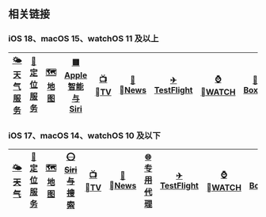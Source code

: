 ## 相关链接

### iOS 18、macOS 15、watchOS 11 及以上

| [🌤<br/>天气服务](./guide/🌤-天气服务) | [📍<br/>定位服务](./guide/📍-定位服务) | [🗺️<br/>地图](./guide/🗺-地图) | [🟥<br/>Apple 智能与 Siri](../../Siri/wiki/🟥-Apple智能与Siri) | [📺<br/>TV](../../TV/wiki) | [📰<br/>News](../../News/wiki) | [✈<br/>TestFlight](../../TestFlight/wiki) | [⌚️<br/>WATCH](../../Watch/wiki) | [🧰<br/>BoxJs](../../BoxJs/wiki) |
| :----------------------------------: | :------------------------------------: | :---------------------------: | :------------------------------------------------------------: | :-------------------------: | :-----------------------------: | :---------------------------------------: | :--------------------------------: | :------------------------------: |

### iOS 17、macOS 14、watchOS 10 及以下

| [~~🌤<br/>天气~~](../../Weather/wiki) | [📍<br/>定位服务](./guide/📍-定位服务) | [🗺️<br/>地图](./guide/🗺-地图) | [~~⭕<br/>Siri 与搜索~~](../../Siri/wiki/⭕-Siri与搜索) | [📺<br/>TV](../../TV/wiki) | [📰<br/>News](../../News/wiki) | [~~🌐<br/>专用代理~~](../../PrivateRelay/wiki) | [✈<br/>TestFlight](../../TestFlight/wiki) | [⌚️<br/>WATCH](../../Watch/wiki) | [🧰<br/>BoxJs](../../BoxJs/wiki) |
| :----------------------------------: | :------------------------------------: | :---------------------------: | :-----------------------------------------------------: | :-------------------------: | :-----------------------------: | :--------------------------------------------: | :---------------------------------------: | :--------------------------------: | :------------------------------: |
